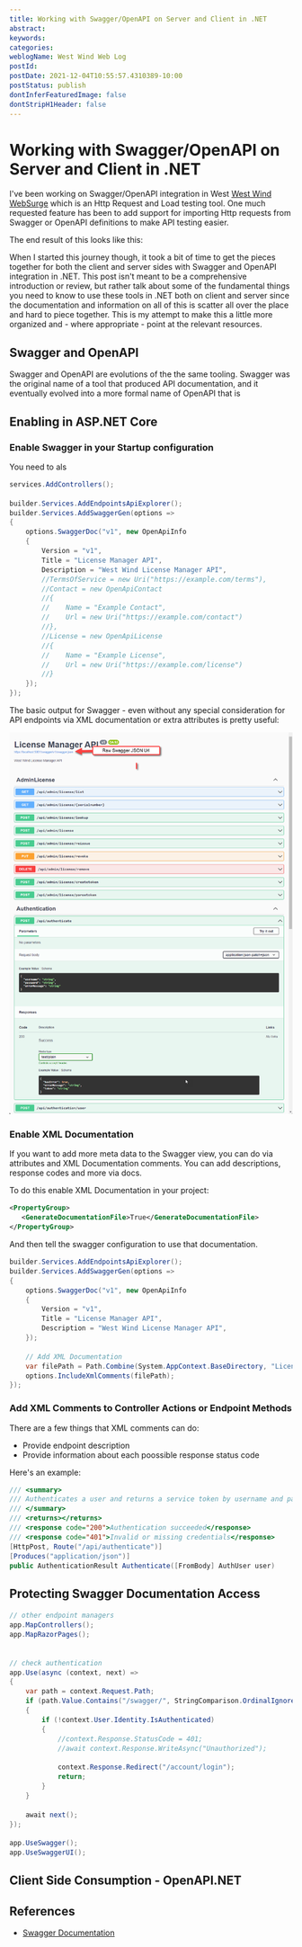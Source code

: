 ```yaml
---
title: Working with Swagger/OpenAPI on Server and Client in .NET
abstract: 
keywords: 
categories: 
weblogName: West Wind Web Log
postId: 
postDate: 2021-12-04T10:55:57.4310389-10:00
postStatus: publish
dontInferFeaturedImage: false
dontStripH1Header: false
---
```

# Working with Swagger/OpenAPI on Server and Client in .NET

I've been working on Swagger/OpenAPI integration in West [West Wind WebSurge](https://websurge.west-wind.com/) which is an Http Request and Load testing tool. One much requested feature has been to add support for importing Http requests from Swagger or OpenAPI definitions to make API testing easier.

The end result of this looks like this:



When I started this journey though, it took a bit of time to get the pieces together for both the client and server sides with Swagger and OpenAPI integration in .NET. This post isn't meant to be a comprehensive introduction or review, but rather talk about some of the fundamental things you need to know to use these tools in .NET both on client and server since the documentation and information on all of this is scatter all over the place and hard to piece together. This is my attempt to make this a little more organized and - where appropriate - point at the relevant resources.

## Swagger and OpenAPI 
Swagger and OpenAPI are evolutions of the the same tooling. Swagger was the original name of a tool that produced API documentation, and it eventually evolved into a more formal name of OpenAPI that is 

## Enabling in ASP.NET Core


### Enable Swagger in your Startup configuration
You need to als

```cs
services.AddControllers();

builder.Services.AddEndpointsApiExplorer();
builder.Services.AddSwaggerGen(options =>
{
    options.SwaggerDoc("v1", new OpenApiInfo
    {
        Version = "v1",
        Title = "License Manager API",
        Description = "West Wind License Manager API",
        //TermsOfService = new Uri("https://example.com/terms"),
        //Contact = new OpenApiContact
        //{
        //    Name = "Example Contact",
        //    Url = new Uri("https://example.com/contact")
        //},
        //License = new OpenApiLicense
        //{
        //    Name = "Example License",
        //    Url = new Uri("https://example.com/license")
        //}
    });
});
```

The basic output for Swagger - even without any special consideration for API endpoints via XML documentation or extra attributes is pretty useful:

![](BasicSwaggerUiPage.png)


### Enable XML Documentation
If you want to add more meta data to the Swagger view, you can do via attributes and XML Documentation comments. You can add descriptions, response codes and more via docs. 

To do this enable XML Documentation in your project:

```xml
<PropertyGroup>
   <GenerateDocumentationFile>True</GenerateDocumentationFile>
</PropertyGroup>
```

And then tell the swagger configuration to use that documentation.

```cs
builder.Services.AddEndpointsApiExplorer();
builder.Services.AddSwaggerGen(options =>
{
    options.SwaggerDoc("v1", new OpenApiInfo
    {
        Version = "v1",
        Title = "License Manager API",
        Description = "West Wind License Manager API",
    });

	// Add XML Documentation
    var filePath = Path.Combine(System.AppContext.BaseDirectory, "LicensingService.xml");
    options.IncludeXmlComments(filePath);
});
```
  
### Add XML Comments to Controller Actions or Endpoint Methods
There are a few things that XML comments can do:

* Provide endpoint description
* Provide information about each poossible response status code 

Here's an example:

```cs
/// <summary>
/// Authenticates a user and returns a service token by username and password
/// </summary>
/// <returns></returns>
/// <response code="200">Authentication succeeded</response>
/// <response code="401">Invalid or missing credentials</response>
[HttpPost, Route("/api/authenticate")]
[Produces("application/json")]
public AuthenticationResult Authenticate([FromBody] AuthUser user)
```

## Protecting Swagger Documentation Access

```cs
// other endpoint managers
app.MapControllers();
app.MapRazorPages();


// check authentication
app.Use(async (context, next) =>
{
    var path = context.Request.Path;
    if (path.Value.Contains("/swagger/", StringComparison.OrdinalIgnoreCase))
    {
        if (!context.User.Identity.IsAuthenticated)
        {
            //context.Response.StatusCode = 401;
            //await context.Response.WriteAsync("Unauthorized");
            
            context.Response.Redirect("/account/login");
            return;
        }
    }

    await next();
});

app.UseSwagger();
app.UseSwaggerUI();
```

## Client Side Consumption - OpenAPI.NET




## References

* [Swagger Documentation](https://docs.microsoft.com/en-us/aspnet/core/tutorials/getting-started-with-swashbuckle?view=aspnetcore-6.0&tabs=visual-studio)
